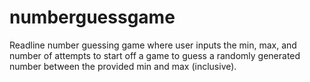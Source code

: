 # numberguessgame
Readline number guessing game where user inputs the min, max, and number of attempts to start off a game to guess a randomly generated number between the provided min and max (inclusive).
